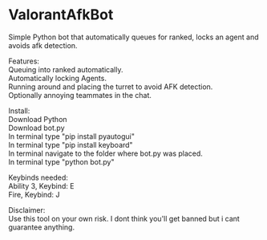 # ValorantAfkBot
Simple Python bot that automatically queues for ranked, locks an agent and avoids afk detection.

Features:<br />
Queuing into ranked automatically.<br />
Automatically locking Agents.<br />
Running around and placing the turret to avoid AFK detection.<br />
Optionally annoying teammates in the chat.<br />

Install:<br />
Download Python<br />
Download bot.py<br />
In terminal type "pip install pyautogui"<br />
In terminal type "pip install keyboard"<br />
In terminal navigate to the folder where bot.py was placed.<br />
In terminal type "python bot.py"<br />

Keybinds needed:<br />
Ability 3, Keybind: E<br />
Fire, Keybind: J<br />

Disclaimer:<br />
Use this tool on your own risk. I dont think you'll get banned but i cant guarantee anything.<br />
